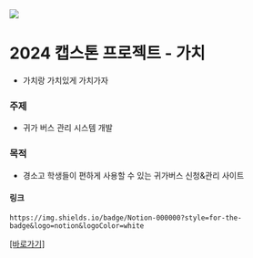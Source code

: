 <img src="https://capsule-render.vercel.app/api?type=waving&color=BDBDC8&section=header" />

# 2024 캡스톤 프로젝트 - 가치
  - 가치랑 가치있게 가치가자

### 주제
  - 귀가 버스 관리 시스템 개발

### 목적
  -  경소고 학생들이 편하게 사용할 수 있는 귀가버스 신청&관리 사이트

#### 링크
	https://img.shields.io/badge/Notion-000000?style=for-the-badge&logo=notion&logoColor=white
<a href="https://famous-receipt-540.notion.site/4d6febf9e73a4459b8aff375d590af54?pvs=4">[바로가기]</a>
